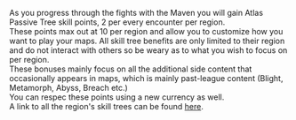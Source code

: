 As you progress through the fights with the Maven you will gain Atlas Passive Tree skill points, 2 per every encounter per region. <br> 
These points max out at 10 per region and allow you to customize how you want to play your maps. 
All skill tree benefits are only limited to their region and do not interact with others so be weary as to what you wish to focus on per region. <br>
These bonuses mainly focus on all the additional side content that occasionally appears in maps, which is mainly past-league content (Blight, Metamorph, Abyss, Breach etc.) <br>
You can respec these points using a new currency as well. <br>
A link to all the region's skill trees can be found [here](<https://www.pathofexile.com/forum/view-thread/3008533>). 